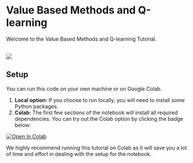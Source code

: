 # Value Based Methods and Q-learning

Welcome to the Value Based Methods and Q-learning Tutorial.
<br>
<br>

<img src="https://gymnasium.farama.org/_images/frozen_lake.gif">


## Setup

You can run this code on your own machine or on Google Colab.

1. **Local option:** If you choose to run locally, you will need to install some Python packages.
2. **Colab:** The first few sections of the notebook will install all required dependencies. You can try out the Colab option by clicking the badge below:

[![Open In Colab](https://colab.research.google.com/assets/colab-badge.svg)](https://colab.research.google.com/github/CLAIR-LAB-TECHNION/CLAI/blob/dev/tutorials/tut06/Value_Based_Methods.ipynb)


We highly recommend running this tutorial on Colab as it will save you a lot of time and effort in dealing with the setup for the notebook.

